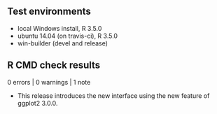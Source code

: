 ## Test environments
* local Windows install, R 3.5.0
* ubuntu 14.04 (on travis-ci), R 3.5.0
* win-builder (devel and release)

## R CMD check results

0 errors | 0 warnings | 1 note

* This release introduces the new interface using the new feature of ggplot2 3.0.0.
